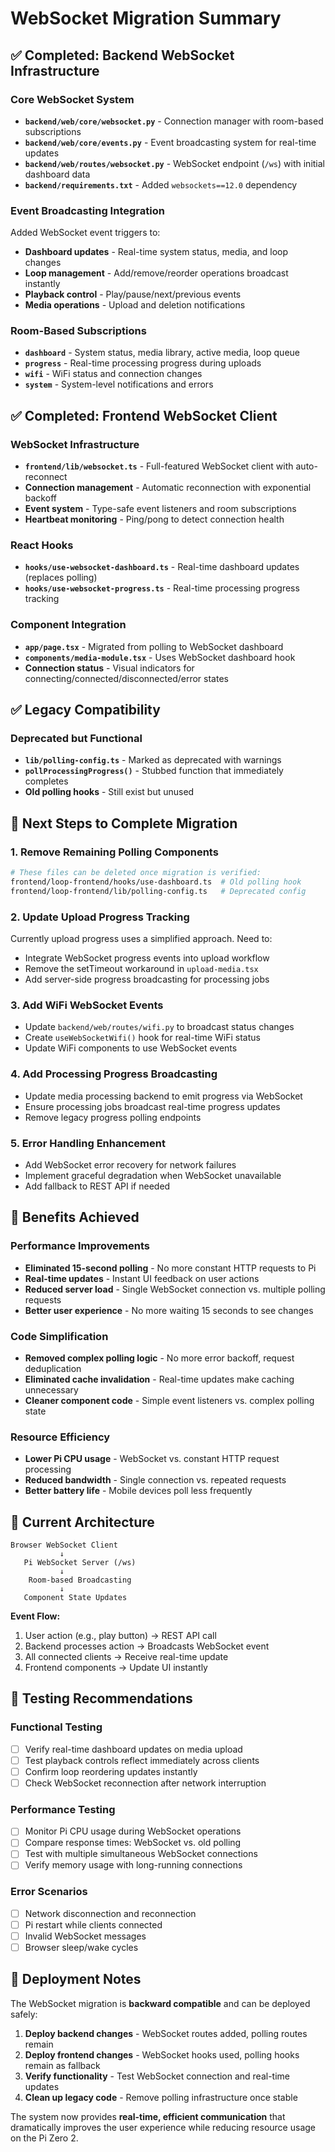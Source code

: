 # WebSocket Migration Summary

## ✅ **Completed: Backend WebSocket Infrastructure**

### Core WebSocket System

- **`backend/web/core/websocket.py`** - Connection manager with room-based subscriptions
- **`backend/web/core/events.py`** - Event broadcasting system for real-time updates
- **`backend/web/routes/websocket.py`** - WebSocket endpoint (`/ws`) with initial dashboard data
- **`backend/requirements.txt`** - Added `websockets==12.0` dependency

### Event Broadcasting Integration

Added WebSocket event triggers to:

- **Dashboard updates** - Real-time system status, media, and loop changes
- **Loop management** - Add/remove/reorder operations broadcast instantly
- **Playback control** - Play/pause/next/previous events
- **Media operations** - Upload and deletion notifications

### Room-Based Subscriptions

- **`dashboard`** - System status, media library, active media, loop queue
- **`progress`** - Real-time processing progress during uploads
- **`wifi`** - WiFi status and connection changes
- **`system`** - System-level notifications and errors

## ✅ **Completed: Frontend WebSocket Client**

### WebSocket Infrastructure

- **`frontend/lib/websocket.ts`** - Full-featured WebSocket client with auto-reconnect
- **Connection management** - Automatic reconnection with exponential backoff
- **Event system** - Type-safe event listeners and room subscriptions
- **Heartbeat monitoring** - Ping/pong to detect connection health

### React Hooks

- **`hooks/use-websocket-dashboard.ts`** - Real-time dashboard updates (replaces polling)
- **`hooks/use-websocket-progress.ts`** - Real-time processing progress tracking

### Component Integration

- **`app/page.tsx`** - Migrated from polling to WebSocket dashboard
- **`components/media-module.tsx`** - Uses WebSocket dashboard hook
- **Connection status** - Visual indicators for connecting/connected/disconnected/error states

## ✅ **Legacy Compatibility**

### Deprecated but Functional

- **`lib/polling-config.ts`** - Marked as deprecated with warnings
- **`pollProcessingProgress()`** - Stubbed function that immediately completes
- **Old polling hooks** - Still exist but unused

## 🚧 **Next Steps to Complete Migration**

### 1. Remove Remaining Polling Components

```bash
# These files can be deleted once migration is verified:
frontend/loop-frontend/hooks/use-dashboard.ts  # Old polling hook
frontend/loop-frontend/lib/polling-config.ts   # Deprecated config
```

### 2. Update Upload Progress Tracking

Currently upload progress uses a simplified approach. Need to:

- Integrate WebSocket progress events into upload workflow
- Remove the setTimeout workaround in `upload-media.tsx`
- Add server-side progress broadcasting for processing jobs

### 3. Add WiFi WebSocket Events

- Update `backend/web/routes/wifi.py` to broadcast status changes
- Create `useWebSocketWifi()` hook for real-time WiFi status
- Update WiFi components to use WebSocket events

### 4. Add Processing Progress Broadcasting

- Update media processing backend to emit progress via WebSocket
- Ensure processing jobs broadcast real-time progress updates
- Remove legacy progress polling endpoints

### 5. Error Handling Enhancement

- Add WebSocket error recovery for network failures
- Implement graceful degradation when WebSocket unavailable
- Add fallback to REST API if needed

## 🎯 **Benefits Achieved**

### Performance Improvements

- **Eliminated 15-second polling** - No more constant HTTP requests to Pi
- **Real-time updates** - Instant UI feedback on user actions
- **Reduced server load** - Single WebSocket connection vs. multiple polling requests
- **Better user experience** - No more waiting 15 seconds to see changes

### Code Simplification

- **Removed complex polling logic** - No more error backoff, request deduplication
- **Eliminated cache invalidation** - Real-time updates make caching unnecessary
- **Cleaner component code** - Simple event listeners vs. complex polling state

### Resource Efficiency

- **Lower Pi CPU usage** - WebSocket vs. constant HTTP request processing
- **Reduced bandwidth** - Single connection vs. repeated requests
- **Better battery life** - Mobile devices poll less frequently

## 🔧 **Current Architecture**

```
Browser WebSocket Client
           ↓
   Pi WebSocket Server (/ws)
           ↓
    Room-based Broadcasting
           ↓
   Component State Updates
```

**Event Flow:**

1. User action (e.g., play button) → REST API call
2. Backend processes action → Broadcasts WebSocket event
3. All connected clients → Receive real-time update
4. Frontend components → Update UI instantly

## 🧪 **Testing Recommendations**

### Functional Testing

- [ ] Verify real-time dashboard updates on media upload
- [ ] Test playback controls reflect immediately across clients
- [ ] Confirm loop reordering updates instantly
- [ ] Check WebSocket reconnection after network interruption

### Performance Testing

- [ ] Monitor Pi CPU usage during WebSocket operations
- [ ] Compare response times: WebSocket vs. old polling
- [ ] Test with multiple simultaneous WebSocket connections
- [ ] Verify memory usage with long-running connections

### Error Scenarios

- [ ] Network disconnection and reconnection
- [ ] Pi restart while clients connected
- [ ] Invalid WebSocket messages
- [ ] Browser sleep/wake cycles

## 🚀 **Deployment Notes**

The WebSocket migration is **backward compatible** and can be deployed safely:

1. **Deploy backend changes** - WebSocket routes added, polling routes remain
2. **Deploy frontend changes** - WebSocket hooks used, polling hooks remain as fallback
3. **Verify functionality** - Test WebSocket connection and real-time updates
4. **Clean up legacy code** - Remove polling infrastructure once stable

The system now provides **real-time, efficient communication** that dramatically improves the user experience while reducing resource usage on the Pi Zero 2.
